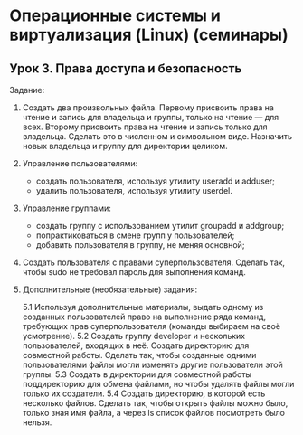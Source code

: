 # Операционные системы и виртуализация (Linux) (семинары)

## Урок 3. Права доступа и безопасность

Задание:

1. Создать два произвольных файла. Первому присвоить права на чтение и запись для владельца и группы, только на чтение — для всех. Второму присвоить права на чтение и запись только для владельца. Сделать это в численном и символьном виде.
   Назначить новых владельца и группу для директории целиком.

2. Управление пользователями:

   - создать пользователя, используя утилиту useradd и adduser;
   - удалить пользователя, используя утилиту userdel.

3. Управление группами:

   - создать группу с использованием утилит groupadd и addgroup;
   - попрактиковаться в смене групп у пользователей;
   - добавить пользователя в группу, не меняя основной;

4. Создать пользователя с правами суперпользователя. Сделать так, чтобы sudo не требовал пароль для выполнения команд.

5. Дополнительные (необязательные) задания:

   5.1 Используя дополнительные материалы, выдать одному из созданных пользователей право на выполнение ряда команд, требующих прав суперпользователя (команды выбираем на своё усмотрение).
   5.2 Создать группу developer и нескольких пользователей, входящих в неё. Создать директорию для совместной работы. Сделать так, чтобы созданные одними пользователями файлы могли изменять другие пользователи этой группы.
   5.3 Создать в директории для совместной работы поддиректорию для обмена файлами, но чтобы удалять файлы могли только их создатели.
   5.4 Создать директорию, в которой есть несколько файлов. Сделать так, чтобы открыть файлы можно было, только зная имя файла, а через ls список файлов посмотреть было нельзя.

